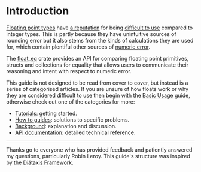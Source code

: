 # Introduction

[Floating point types] have [a reputation] for being [difficult to use] compared
to integer types. This is partly because they have unintuitive sources of
rounding error but it also stems from the kinds of calculations they are used
for, which contain plentiful other sources of [numeric error].

The [float_eq] crate provides an API for comparing floating point primitives,
structs and collections for equality that allows users to communicate their
reasoning and intent with respect to numeric error.

This guide is not designed to be read from cover to cover, but instead is a
series of categorised articles. If you are unsure of how floats work or why they
are considered difficult to use then begin with the [Basic Usage](./tutorials/basic_usage.md)
guide, otherwise check out one of the categories for more:

- [Tutorials](./tutorials.md): getting started.
- [How to guides](./how_to.md): solutions to specific problems.
- [Background](./background.md): explanation and discussion.
- [API documentation](./api_documentation.md): detailed technical reference.

[a reputation]: https://www.exploringbinary.com/floating-point-questions-are-endless-on-stackoverflow-com/
[difficult to use]: https://randomascii.wordpress.com/2012/02/25/comparing-floating-point-numbers-2012-edition/
[float_eq]: http://crates.io/crates/float_eq
[Floating point types]: https://floating-point-gui.de/formats/fp/
[numeric error]: https://en.wikipedia.org/wiki/Numerical_error

-----------

Thanks go to everyone who has provided feedback and patiently answered my questions, particularly Robin Leroy. This guide's structure was inspired by the [Diátaxis Framework].

[Diátaxis Framework]: https://diataxis.fr/